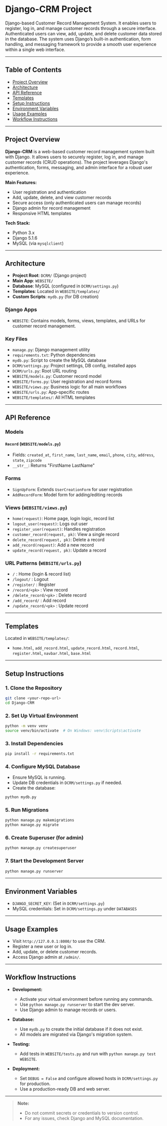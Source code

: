 # Django-CRM Project

Django-based Customer Record Management System. It enables users to register, log in, and manage customer records through a secure interface. Authenticated users can view, add, update, and delete customer data stored in the database. The system uses Django’s built-in authentication, form handling, and messaging framework to provide a smooth user experience within a single web interface.

---

## Table of Contents
- [Project Overview](#project-overview)
- [Architecture](#architecture)
- [API Reference](#api-reference)
- [Templates](#templates)
- [Setup Instructions](#setup-instructions)
- [Environment Variables](#environment-variables)
- [Usage Examples](#usage-examples)
- [Workflow Instructions](#workflow-instructions)

---

## Project Overview

**Django-CRM** is a web-based customer record management system built with Django. It allows users to securely register, log in, and manage customer records (CRUD operations). The project leverages Django's authentication, forms, messaging, and admin interface for a robust user experience.

**Main Features:**
- User registration and authentication
- Add, update, delete, and view customer records
- Secure access (only authenticated users can manage records)
- Django admin for record management
- Responsive HTML templates

**Tech Stack:**
- Python 3.x
- Django 5.1.6
- MySQL (via `mysqlclient`)

---

## Architecture

- **Project Root**: `DCRM/` (Django project)
- **Main App**: `WEBSITE/`
- **Database**: MySQL (configured in `DCRM/settings.py`)
- **Templates**: Located in `WEBSITE/templates/`
- **Custom Scripts**: `mydb.py` (for DB creation)

### Django Apps
- `WEBSITE`: Contains models, forms, views, templates, and URLs for customer record management.

### Key Files
- `manage.py`: Django management utility
- `requirements.txt`: Python dependencies
- `mydb.py`: Script to create the MySQL database
- `DCRM/settings.py`: Project settings, DB config, installed apps
- `DCRM/urls.py`: Root URL routing
- `WEBSITE/models.py`: Customer record model
- `WEBSITE/forms.py`: User registration and record forms
- `WEBSITE/views.py`: Business logic for all main workflows
- `WEBSITE/urls.py`: App-specific routes
- `WEBSITE/templates/`: All HTML templates

---

## API Reference

### Models
#### `Record` (`WEBSITE/models.py`)
- Fields: `created_at`, `first_name`, `last_name`, `email`, `phone`, `city`, `address`, `state`, `zipcode`
- `__str__`: Returns "FirstName LastName"

### Forms
- `SignUpForm`: Extends `UserCreationForm` for user registration
- `AddRecordForm`: Model form for adding/editing records

### Views (`WEBSITE/views.py`)
- `home(request)`: Home page, login logic, record list
- `logout_user(request)`: Logs out user
- `register_user(request)`: Handles registration
- `customer_record(request, pk)`: View a single record
- `delete_record(request, pk)`: Delete a record
- `add_record(request)`: Add a new record
- `update_record(request, pk)`: Update a record

### URL Patterns (`WEBSITE/urls.py`)
- `/` : Home (login & record list)
- `/logout/` : Logout
- `/register/` : Register
- `/record/<pk>` : View record
- `/delete_record/<pk>` : Delete record
- `/add_record/` : Add record
- `/update_record/<pk>` : Update record

---

## Templates
Located in `WEBSITE/templates/`:
- `home.html`, `add_record.html`, `update_record.html`, `record.html`, `register.html`, `navbar.html`, `base.html`

---

## Setup Instructions

### 1. Clone the Repository
```sh
git clone <your-repo-url>
cd Django-CRM
```

### 2. Set Up Virtual Environment
```sh
python -m venv venv
source venv/bin/activate  # On Windows: venv\Scripts\activate
```

### 3. Install Dependencies
```sh
pip install -r requirements.txt
```

### 4. Configure MySQL Database
- Ensure MySQL is running.
- Update DB credentials in `DCRM/settings.py` if needed.
- Create the database:
```sh
python mydb.py
```

### 5. Run Migrations
```sh
python manage.py makemigrations
python manage.py migrate
```

### 6. Create Superuser (for admin)
```sh
python manage.py createsuperuser
```

### 7. Start the Development Server
```sh
python manage.py runserver
```

---

## Environment Variables
- `DJANGO_SECRET_KEY`: (Set in `DCRM/settings.py`)
- MySQL credentials: Set in `DCRM/settings.py` under `DATABASES`

---

## Usage Examples
- Visit `http://127.0.0.1:8000/` to use the CRM.
- Register a new user or log in.
- Add, update, or delete customer records.
- Access Django admin at `/admin/`.

---

## Workflow Instructions

- **Development:**
  - Activate your virtual environment before running any commands.
  - Use `python manage.py runserver` to start the dev server.
  - Use Django admin to manage records or users.

- **Database:**
  - Use `mydb.py` to create the initial database if it does not exist.
  - All models are migrated via Django's migration system.

- **Testing:**
  - Add tests in `WEBSITE/tests.py` and run with `python manage.py test WEBSITE`.

- **Deployment:**
  - Set `DEBUG = False` and configure allowed hosts in `DCRM/settings.py` for production.
  - Use a production-ready DB and web server.

---

> **Note:**
> - Do not commit secrets or credentials to version control.
> - For any issues, check Django and MySQL documentation.
